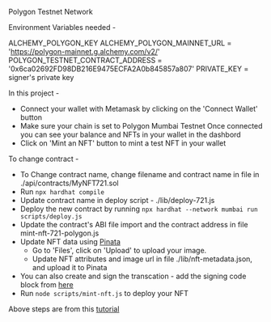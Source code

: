 Polygon Testnet Network

Environment Variables needed -

ALCHEMY_POLYGON_KEY
ALCHEMY_POLYGON_MAINNET_URL = 'https://polygon-mainnet.g.alchemy.com/v2/'
POLYGON_TESTNET_CONTRACT_ADDRESS = '0x6ca02692FD98DB216E9475ECFA2A0b845857a807'
PRIVATE_KEY = signer's private key


In this project - 
- Connect your wallet with Metamask by clicking on the 'Connect Wallet' button
- Make sure your chain is set to Polygon Mumbai Testnet
Once connected you can see your balance and NFTs in your wallet in the dashbord
- Click on 'Mint an NFT' button to mint a test NFT in your wallet


To change contract -
- To Change contract name, change filename and contract name in file in ./api/contracts/MyNFT721.sol
- Run ```npx hardhat compile```
- Update contract name in deploy script - ./lib/deploy-721.js
- Deploy the new contract by running ```npx hardhat --network mumbai run scripts/deploy.js```
- Update the contract's ABI file import and the contract address in file mint-nft-721-polygon.js
- Update NFT data using [Pinata](https://app.pinata.cloud/)
	- Go to 'Files', click on 'Upload' to upload your image.
	- Update NFT attributes and image url in file ./lib/nft-metadata.json, and upload it to Pinata
- You can also create and sign the transcation - add the signing code block from [here](https://ethereum.org/ca/developers/tutorials/how-to-mint-an-nft/#create-txn)
- Run ```node scripts/mint-nft.js``` to deploy your NFT


Above steps are from this [tutorial](https://ethereum.org/ca/developers/tutorials/how-to-write-and-deploy-an-nft/)
